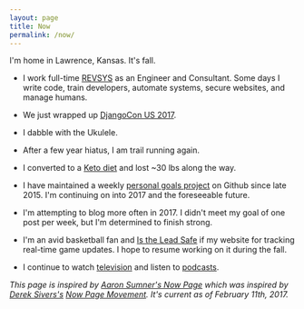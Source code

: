 ```yaml
---
layout: page
title: Now
permalink: /now/
---
```


I'm home in Lawrence, Kansas. It's fall.

- I work full-time [REVSYS][] as an Engineer and Consultant. Some days I write code, train developers, automate systems, secure websites, and manage humans.

- We just wrapped up [DjangoCon US 2017][].

- I dabble with the Ukulele.

- After a few year hiatus, I am trail running again.

- I converted to a [Keto diet][] and lost ~30 lbs along the way.

- I have maintained a weekly [personal goals project][] on Github since late 2015. I'm continuing on into 2017 and the foreseeable future. 

- I'm attempting to blog more often in 2017. I didn't meet my goal of one post per week, but I'm determined to finish strong.

- I'm an avid basketball fan and [Is the Lead Safe][] if my website for tracking real-time game updates. I hope to resume working on it during the fall.

- I continue to watch [television][] and listen to [podcasts][].

*This page is inspired by [Aaron Sumner's Now Page][] which was inspired by [Derek Sivers's][Derek Sivers] [Now Page Movement][]. It's current as of February 11th, 2017.*

[Aaron Sumner's Now Page]: http://aaronsumner.com/pages/now.html
[Derek Sivers]: https://sivers.org/now
[DjangoCon US 2017]: https://2017.djangocon.us/
[Is the Lead Safe]: http://www.istheleadsafe.com/
[Keto diet]: https://www.reddit.com/r/keto/wiki/keto_in_a_nutshell
[Now Page Movement]: http://nownownow.com/about
[personal goals project]: https://github.com/jefftriplett/personal-goals
[podcasts]: https://github.com/jefftriplett/personal-goals/blob/master/content-list/podcasts.md
[RevSys]: http://www.revsys.com/
[television]: https://github.com/jefftriplett/personal-goals/blob/master/content-list/television.md
